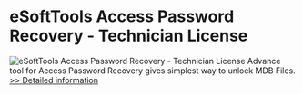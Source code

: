 # eSoftTools Access Password Recovery - Technician License
![eSoftTools Access Password Recovery - Technician License](https://mycommerce.akamaized.net/api/pimages/P300878425/BIG/300878425.GIF)
Advance tool for Access Password Recovery gives simplest way to unlock MDB Files.
[>> Detailed information](https://secure.shareit.com/shareit/product.html?productid=300878425&affiliateid=200057808)